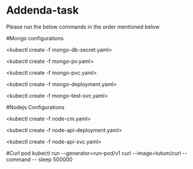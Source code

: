 # Addenda-task
Please run the below commands in the order mentioned below

#Mongo configurations

<kubectl create -f mongo-db-secret.yaml>
  
<kubectl create -f mongo-pv.yaml>
  
<kubectl create -f mongo-pvc.yaml>
  
<kubectl create -f mongo-deployment.yaml>
  
<kubectl create -f mongo-test-svc.yaml>


#Nodejs Configurations

<kubectl create -f node-cm.yaml>
  
<kubectl create -f node-api-deployment.yaml>
  
<kubectl create -f node-api-svc.yaml>


#Curl pod
kubectl run --generator=run-pod/v1 curl --image=tutum/curl --command -- sleep 500000

